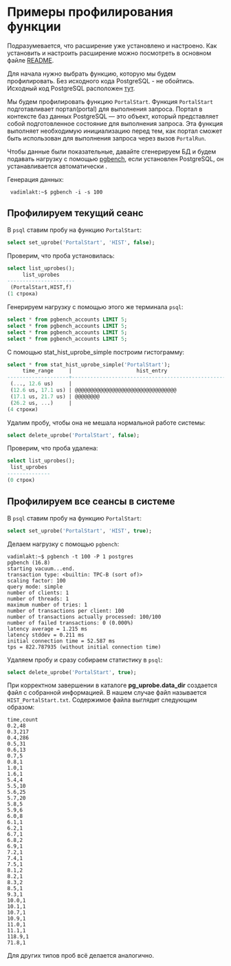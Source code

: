 # Примеры профилирования функции

Подразумевается, что расширение уже установлено и настроено. Как установить и настроить расширение можно посмотреть в основном файле [README](./../README.md#установка).

Для начала нужно выбрать функцию, которую мы будем профилировать. Без исходного кода PostgreSQL - не обойтись. Исходный код PostgreSQL расположен [тут](https://github.com/postgres/postgres).

Мы будем профилировать функцию `PortalStart`. Функция `PortalStart` подготавливает портал(portal) для выполнения запроса. Портал в контексте баз данных PostgreSQL — это объект, который представляет собой подготовленное состояние для выполнения запроса. Эта функция выполняет необходимую инициализацию перед тем, как портал сможет быть использован для выполнения запроса через вызов `PortalRun`.

Чтобы данные были показательные, давайте сгенерируем БД  и будем подавать нагрузку с помощью [pgbench](https://postgrespro.ru/docs/postgresql/17/pgbench), если установлен PostgreSQL, он устанавливается автоматически .

Генерация данных:
```console
 vadimlakt:~$ pgbench -i -s 100
```

## Профилируем текущий сеанс

В `psql` ставим пробу на функцию `PortalStart`:

```sql
select set_uprobe('PortalStart', 'HIST', false);
```

Проверим, что проба установилась:

```sql
select list_uprobes();
     list_uprobes     
----------------------
 (PortalStart,HIST,f)
(1 строка)

```

Генерируем нагрузку с помощью этого же терминала `psql`:
```sql
select * from pgbench_accounts LIMIT 5;
select * from pgbench_accounts LIMIT 5;
select * from pgbench_accounts LIMIT 5;
select * from pgbench_accounts LIMIT 5;

```
С помощью stat_hist_uprobe_simple построим гистограмму:

```sql
select * from stat_hist_uprobe_simple('PortalStart');
     time_range     |                     hist_entry                     | percent 
--------------------+----------------------------------------------------+---------
 (..., 12.6 us)     |                                                    |   0.000
 (12.6 us, 17.1 us) | @@@@@@@@@@@@@@@@@@@@@@@@@@@@@@@@@                  |  66.666
 (17.1 us, 21.7 us) | @@@@@@@@                                           |  16.666
 (26.2 us, ...)     |                                                    |   0.000
(4 строки)

```

Удалим пробу, чтобы она не мешала нормальной работе системы:
```sql
select delete_uprobe('PortalStart', false);
```

Проверим, что проба удалена:
```sql
select list_uprobes();
 list_uprobes 
--------------
(0 строк)
```

## Профилируем все сеансы в системе

В `psql` ставим пробу на функцию `PortalStart`:

```sql
select set_uprobe('PortalStart', 'HIST', true);
```
Делаем нагрузку с помощью `pgbench`:
```console
vadimlakt:~$ pgbench -t 100 -P 1 postgres
pgbench (16.8)
starting vacuum...end.
transaction type: <builtin: TPC-B (sort of)>
scaling factor: 100
query mode: simple
number of clients: 1
number of threads: 1
maximum number of tries: 1
number of transactions per client: 100
number of transactions actually processed: 100/100
number of failed transactions: 0 (0.000%)
latency average = 1.215 ms
latency stddev = 0.211 ms
initial connection time = 52.587 ms
tps = 822.787935 (without initial connection time)
```
Удаляем пробу и сразу собираем статистику в `psql`:
```sql
select delete_uprobe('PortalStart', true);
```
При корректном завершении в каталоге **pg_uprobe.data_dir** создается файл с собранной информацией. В нашем случае файл называется `HIST_PortalStart.txt`. Содержимое файла выглядит следующим образом:
```
time,count
0.2,48
0.3,217
0.4,286
0.5,31
0.6,13
0.7,5
0.8,1
1.0,1
1.6,1
5.4,4
5.5,10
5.6,25
5.7,20
5.8,5
5.9,6
6.0,8
6.1,1
6.2,1
6.7,1
6.8,2
6.9,1
7.2,1
7.4,1
7.5,1
8.1,2
8.2,1
8.3,2
8.5,1
9.3,1
10.0,1
10.1,1
10.7,1
10.9,1
11.0,1
11.1,1
118.9,1
71.8,1
```
Для других типов проб всё делается аналогично.